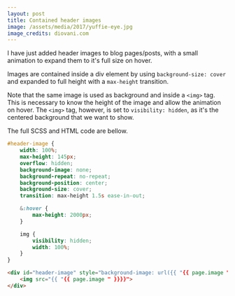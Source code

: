 ```yaml
---
layout: post
title: Contained header images
image: /assets/media/2017/yuffie-eye.jpg
image_credits: diovani.com
---
```


I have just added header images to blog pages/posts, with a small animation to expand them to it's full size on hover.

Images are contained inside a div element by using `background-size: cover` and expanded to full height with a `max-height` transition.

Note that the same image is used as background and inside a `<img>` tag. This is necessary to know the height of the image and allow the animation on hover. The `<img>` tag, however, is set to `visibility: hidden`, as it's the centered background that we want to show.

The full SCSS  and HTML code are bellow.

```scss
#header-image {
    width: 100%;
    max-height: 145px;
    overflow: hidden;
    background-image: none;
    background-repeat: no-repeat;
    background-position: center;
    background-size: cover;
    transition: max-height 1.5s ease-in-out;

    &:hover {
        max-height: 2000px;
    }

    img {
        visibility: hidden;
        width: 100%;
    }
}
```

```html
<div id="header-image" style="background-image: url({{ "{{ page.image " }}}})">
    <img src="{{ "{{ page.image " }}}}">
</div>
```

[so1]: https://stackoverflow.com/questions/14142378/css-filling-a-div-with-an-image-while-staying-in-proportion "CSS: filling a div with an image while staying in proportion"

